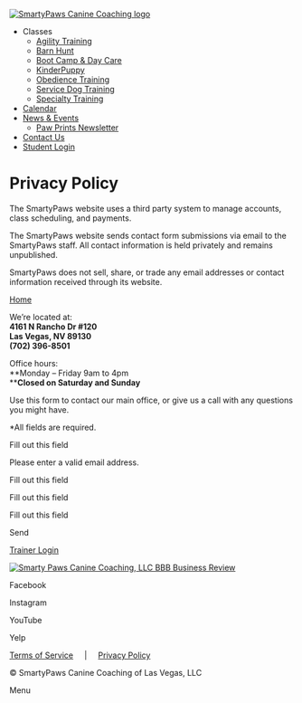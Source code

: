 [![SmartyPaws Canine Coaching logo](https://smartypaws.com/wp-content/uploads/2024/01/smarty-paws-logo-1.svg)](http://smartypaws.com/)

[](#)

* Classes
    * [Agility Training](https://smartypaws.com/agility-dog-training/)
    * [Barn Hunt](https://smartypaws.com/barn-hunt/)
    * [Boot Camp & Day Care](https://smartypaws.com/boot-camp-day-care/)
    * [KinderPuppy](https://smartypaws.com/kinderpuppy/)
    * [Obedience Training](https://smartypaws.com/obedience-dog-training/)
    * [Service Dog Training](https://smartypaws.com/service-dog-training/)
    * [Specialty Training](https://smartypaws.com/specialty-training/)
* [Calendar](https://smartypaws.com/calendar/)
* [News & Events](http://smartypaws.com/#news-events)
    * [Paw Prints Newsletter](http://eepurl.com/hxGu0n)
* [Contact Us](#contact)
* [Student Login](https://smartypaws.dogbizpro.com/public/registration/login.aspx)

Privacy Policy
==============

The SmartyPaws website uses a third party system to manage accounts, class scheduling, and payments.

The SmartyPaws website sends contact form submissions via email to the SmartyPaws staff. All contact information is held privately and remains unpublished.

SmartyPaws does not sell, share, or trade any email addresses or contact information received through its website.

[Home](http://smartypaws.com/home)

We’re located at:  
**4161 N Rancho Dr #120**  
**Las Vegas, NV 89130**  
**(702) 396-8501**

Office hours:  
**Monday – Friday 9am to 4pm  
****Closed on Saturday and Sunday**

Use this form to contact our main office, or give us a call with any questions you might have.

\*All fields are required.

Fill out this field

Please enter a valid email address.

Fill out this field

Fill out this field

Fill out this field

    

Send

[Trainer Login](https://smartypaws.dogbizpro.com/login.aspx)

[![Smarty Paws Canine Coaching, LLC BBB Business Review](https://seal-southernnevada.bbb.org/seals/blue-seal-293-61-whitetxt-bbb-69846.png)](https://www.bbb.org/us/nv/las-vegas/profile/pet-training/smarty-paws-canine-coaching-llc-1086-69846/#sealclick)

[](https://www.facebook.com/SmartyPawsK9Coaching "Facebook")

Facebook

[](https://www.instagram.com/smartypawslv "Instagram")

Instagram

[](https://www.youtube.com/channel/UCmWsuvZ1P8U_33EPtQ2nj7A "YouTube")

YouTube

[](https://www.yelp.com/biz/smarty-paws-canine-coaching-las-vegas "Yelp")

Yelp

[Terms of Service](https://smartypaws.com/terms-of-service)     |     [Privacy Policy](https://smartypaws.com/privacy-ploicy)

© SmartyPaws Canine Coaching of Las Vegas, LLC

[](# "Back to top")Menu